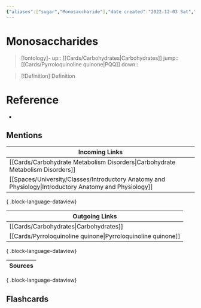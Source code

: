 ```yaml
---
{"aliases":["sugar","Monosaccharide"],"date created":"2022-12-03 Sat","edited":"2023-04-06 Thu","dg-publish":true,"permalink":"/cards/monosaccharides/","dgPassFrontmatter":true}
---
```


# Monosaccharides

> [!ontology]-
> up:: [[Cards/Carbohydrates\|Carbohydrates]]
> jump:: [[Cards/Pyrroloquinoline quinone\|PQQ]]
> down:: 

> [!Definition] Definition

# Reference

- 

## Mentions

| Incoming Links                                                                                            |
| --------------------------------------------------------------------------------------------------------- |
| [[Cards/Carbohydrate Metabolism Disorders\|Carbohydrate Metabolism Disorders]]                         |
| [[Spaces/University/Classes/Introductory Anatomy and Physiology\|Introductory Anatomy and Physiology]] |

{ .block-language-dataview}

| Outgoing Links                                                  |
| --------------------------------------------------------------- |
| [[Cards/Carbohydrates\|Carbohydrates]]                       |
| [[Cards/Pyrroloquinoline quinone\|Pyrroloquinoline quinone]] |

{ .block-language-dataview}

| Sources |
| ------- |

{ .block-language-dataview}

## Flashcards